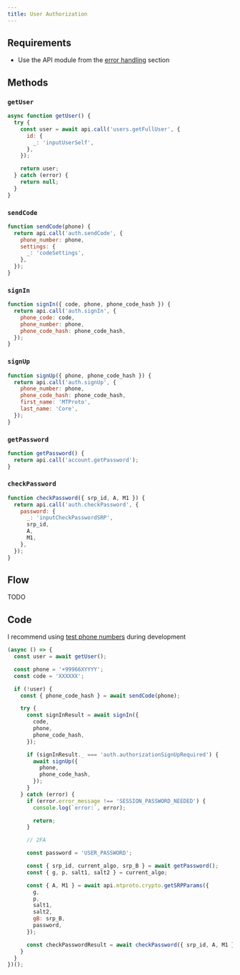 ```yaml
---
title: User Authorization
---
```


## Requirements

- Use the API module from the [error handling](setup-handle-errors.md) section

## Methods

### `getUser`

```js
async function getUser() {
  try {
    const user = await api.call('users.getFullUser', {
      id: {
        _: 'inputUserSelf',
      },
    });

    return user;
  } catch (error) {
    return null;
  }
}
```

### `sendCode`

```js
function sendCode(phone) {
  return api.call('auth.sendCode', {
    phone_number: phone,
    settings: {
      _: 'codeSettings',
    },
  });
}
```

### `signIn`

```js
function signIn({ code, phone, phone_code_hash }) {
  return api.call('auth.signIn', {
    phone_code: code,
    phone_number: phone,
    phone_code_hash: phone_code_hash,
  });
}
```

### `signUp`

```js
function signUp({ phone, phone_code_hash }) {
  return api.call('auth.signUp', {
    phone_number: phone,
    phone_code_hash: phone_code_hash,
    first_name: 'MTProto',
    last_name: 'Core',
  });
}
```

### `getPassword`

```js
function getPassword() {
  return api.call('account.getPassword');
}
```

### `checkPassword`

```js
function checkPassword({ srp_id, A, M1 }) {
  return api.call('auth.checkPassword', {
    password: {
      _: 'inputCheckPasswordSRP',
      srp_id,
      A,
      M1,
    },
  });
}
```

## Flow

TODO

## Code

I recommend using [test phone numbers](test-phone-numbers.md) during development

```js
(async () => {
  const user = await getUser();

  const phone = '+99966XYYYY';
  const code = 'XXXXXX';

  if (!user) {
    const { phone_code_hash } = await sendCode(phone);

    try {
      const signInResult = await signIn({
        code,
        phone,
        phone_code_hash,
      });

      if (signInResult._ === 'auth.authorizationSignUpRequired') {
        await signUp({
          phone,
          phone_code_hash,
        });
      }
    } catch (error) {
      if (error.error_message !== 'SESSION_PASSWORD_NEEDED') {
        console.log(`error:`, error);

        return;
      }

      // 2FA

      const password = 'USER_PASSWORD';

      const { srp_id, current_algo, srp_B } = await getPassword();
      const { g, p, salt1, salt2 } = current_algo;

      const { A, M1 } = await api.mtproto.crypto.getSRPParams({
        g,
        p,
        salt1,
        salt2,
        gB: srp_B,
        password,
      });

      const checkPasswordResult = await checkPassword({ srp_id, A, M1 });
    }
  }
})();
```

